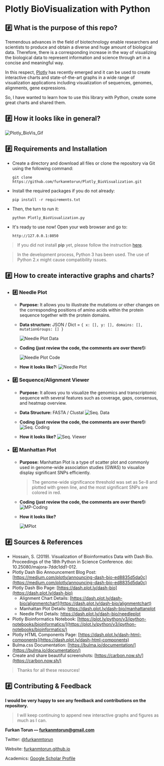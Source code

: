   
# Plotly BioVisualization with Python

## :hash: What is the purpose of this repo?
Tremendous advances in the field of biotechnology enable researchers and scientists to produce and obtain a diverse and huge amount of biological data.  Therefore, there is a corresponding increase in the way of visualizing the biological data to represent information and science through art in a concise and meaningful way. 

In this respect, [Plotly](https://plot.ly/) has recently emerged and it can be used to create interactive charts and state-of-the-art graphs in a wide range of visualization applications including visualization of sequences, genomes, alignments, gene expressions. 

So, I have wanted to learn how to use this library with Python, create some great charts and shared them. 

## :hash: How it looks like in general?
![Plotly_BioVis_Gif](https://github.com/furkanmtorun/Plotly_BioVisualization/raw/master/Plotly_BioVisualization.gif)


## :hash: Requirements and Installation
 - Create a directory and download all files or clone the repository via Git using the following command:
 
 	`git clone https://github.com/furkanmtorun/Plotly_BioVisualization.git`

 - Install the required packages if you do not already:
 
	` pip install -r requirements.txt `

- Then, the turn to run it: 

	`python Plotly_BioVisualization.py`

- It's ready to use now! Open your web browser and go to:

	`http://127.0.0.1:8050 `

> If you did not install **pip** yet, please follow the instruction [here](https://pip.pypa.io/en/stable/installing/).

> In the development process, Python 3 has been used. The use of Python 2.x might cause compatibility issues.  

## :hash: How to create interactive graphs and charts?

- ### :hash:  Needle Plot
	- **Purpose:** It allows you to illustrate the mutations or other changes on the corresponding positions of amino acids within the protein sequence together with the protein domains.
	- **Data structure:** JSON / Dict = `{ x: [], y: [], domains: [], mutationGroups: [] }`
	
		![Needle Plot Data](https://user-images.githubusercontent.com/49681382/74552773-086fec80-4f67-11ea-86ae-44b845a5c5a2.png)
	
	- **Coding (just review the code, the comments are over there!):**

		![Needle Plot Code](https://user-images.githubusercontent.com/49681382/74553656-dcee0180-4f68-11ea-88ec-99b9f12a5a47.png)

	- **How it looks like?:**
	![Needle Plot](https://user-images.githubusercontent.com/49681382/74552991-71effb00-4f67-11ea-91c3-8e4ac9a8ddf2.png)


- ### :hash:  Sequence/Alignment Viewer
	- **Purpose:** It allows you to visualize the genomics and transcriptomic sequence with several features such as coverage, gaps, consensus, and heatmap overview.
	- **Data Structure:** FASTA / Clustal
			![Seq. Data](https://user-images.githubusercontent.com/49681382/74554009-951baa00-4f69-11ea-9faf-b94b481ce4e5.png)
	
	- **Coding (just review the code, the comments are over there!):**
		![Seq. Coding](https://user-images.githubusercontent.com/49681382/74554436-9ef1dd00-4f6a-11ea-9eaa-8dcaf9b206da.png)	

	- **How it looks like?**
		![Seq. Viewer](https://user-images.githubusercontent.com/49681382/74554313-50444300-4f6a-11ea-8fa2-645a625413eb.png)

- ### :hash:  Manhattan Plot
	- **Purpose:** Manhattan Plot is a type of scatter plot and commonly used in genome-wide association studies (GWAS) to visualize display significant SNPs efficiently.
		> The genome-wide significance threshold was set as 5e-8 and plotted with green line, and the most significant SNPs are colored in red.
	- **Coding (just review the code, the comments are over there!):**
			![MP-Coding](https://user-images.githubusercontent.com/49681382/74554893-96e66d00-4f6b-11ea-98a1-55a79fd02c1a.png)

	- **How it looks like?**
	
		![MPlot](https://user-images.githubusercontent.com/49681382/74554587-f2642b00-4f6a-11ea-8a1e-83a12b4ab742.png)




## :hash: Sources & References

 - Hossain, S. (2019). Visualization of Bioinformatics Data with Dash Bio. Proceedings of the 18th Python in Science Conference. doi: 10.25080/majora-7ddc1dd1-012.
  - Plotly Dash Bio  Announcement Blog Post: [https://medium.com/plotly/announcing-dash-bio-ed8835d5da0c](https://medium.com/plotly/announcing-dash-bio-ed8835d5da0c)
 - Plotly Dash Bio Page: [https://dash.plot.ly/dash-bio](https://dash.plot.ly/dash-bio)
	 - Alignment Chart Details: [https://dash.plot.ly/dash-bio/alignmentchart](https://dash.plot.ly/dash-bio/alignmentchart)
	 - Manhattan Plot Details: https://dash.plot.ly/dash-bio/manhattanplot
	 - Needle Plot Details: https://dash.plot.ly/dash-bio/needleplot
 - Plotly Bioinformatics Notebook: [https://plot.ly/python/v3/ipython-notebooks/bioinformatics/](https://plot.ly/python/v3/ipython-notebooks/bioinformatics/)
 - Plotly HTML Components Page: [https://dash.plot.ly/dash-html-components](https://dash.plot.ly/dash-html-components) 
 - Bulma.css Documentation: [https://bulma.io/documentation/](https://bulma.io/documentation/)
 - Create and share beautiful screenshots: [https://carbon.now.sh/](https://carbon.now.sh/) 

> Thanks for all these resources!

## :hash: Contributing & Feedback
**I would be very happy to see any feedback and contributions on the repository.**
> I will keep continuing to append new interactive graphs and figures as much as I can.


**Furkan Torun — [furkanmtorun@gmail.com](mailto:furkanmtorun@gmail.com)** 

Twitter: [@furkanmtorun](https://twitter.com/furkanmtorun) 

Website: [furkanmtorun.github.io](https://furkanmtorun.github.io/)

Academics: [Google Scholar Profile](https://scholar.google.com/citations?user=d5ZyOZ4AAAAJ)
